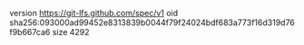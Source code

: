 version https://git-lfs.github.com/spec/v1
oid sha256:093000ad99452e8313839b0044f79f24024bdf683a773f16d319d76f9b667ca6
size 4292
